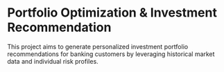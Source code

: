 # Portfolio Optimization & Investment Recommendation

This project aims to generate personalized investment portfolio recommendations for banking customers by leveraging historical market data and individual risk profiles.